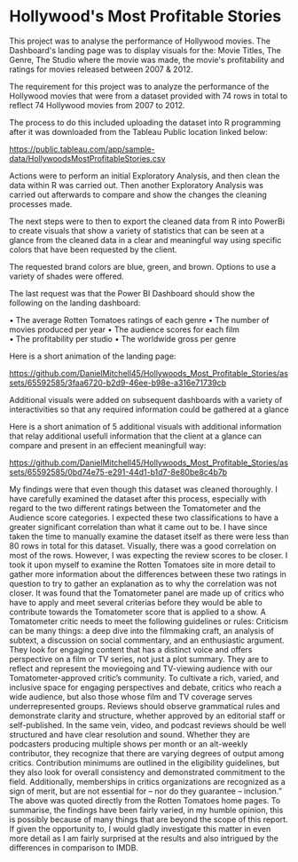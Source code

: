 # Hollywood's Most Profitable Stories

This project was to analyse the performance of Hollywood movies. The Dashboard's landing page was to display visuals for the: Movie Titles, The Genre, The Studio where the movie was made, the movie's profitability and ratings for movies released between 2007 & 2012.

The requirement for this project was to analyze the performance of the Hollywood movies that were from a dataset provided with 74 rows in total to reflect 74 Hollywood movies from 2007 to 2012.
 
The process to do this included uploading the dataset into R programming after it was downloaded from the Tableau Public location linked below: 

https://public.tableau.com/app/sample-data/HollywoodsMostProfitableStories.csv

Actions were to perform an initial Exploratory Analysis, and then clean the data within R was carried out. Then another Exploratory Analysis was carried out afterwards to compare and show the changes the cleaning processes made.

The next steps were to then to export the cleaned data from R into PowerBi to create visuals that show a variety of statistics that can be seen at a glance from the cleaned data in a clear and meaningful way using specific colors that have been requested by the client.

The requested brand colors are blue, green, and brown. Options to use a variety of shades were offered.
 
The last request was that the Power BI Dashboard should show the following on the landing dashboard:
 
•	The average Rotten Tomatoes ratings of each genre
•	The number of movies produced per year 
•	The audience scores for each film  
•	The profitability per studio 
•	The worldwide gross per genre 

Here is a short animation of the landing page:


https://github.com/DanielMitchell45/Hollywoods_Most_Profitable_Stories/assets/65592585/3faa6720-b2d9-46ee-b98e-a316e71739cb


Additional visuals were added on subsequent dashboards with a variety of interactivities so that any required information could be gathered at a glance

Here is a short animation of 5 additional visuals with additional information that relay additional usefull information that the client at a glance can compare and present in an effecient meaningfull way:


https://github.com/DanielMitchell45/Hollywoods_Most_Profitable_Stories/assets/65592585/0bd74e75-e291-44d1-b1d7-8e80be8c4b7b

 
My findings were that even though this dataset was cleaned thoroughly. I have carefully examined the dataset after this process, especially with regard to the two different ratings between the Tomatometer and the Audience score categories. I expected these two classifications to have a greater significant correlation than what it came out to be. 
I have since taken the time to manually examine the dataset itself as there were less than 80 rows in total for this dataset. 
Visually, there was a good correlation on most of the rows. However, I was expecting the review scores to be closer. 
I took it upon myself to examine the Rotten Tomatoes site in more detail to gather more information about the differences between these two ratings in question to try to gather an explanation as to why the correlation was not closer.
It was found that the Tomatometer panel are made up of critics who have to apply and meet several criterias before they would be able to contribute towards the Tomatometer score that is applied to a show. 
A Tomatometer critic needs to meet the following guidelines or rules:
Criticism can be many things: a deep dive into the filmmaking craft, an analysis of subtext, a discussion on social commentary, and an enthusiastic argument. They look for engaging content that has a distinct voice and offers perspective on a film or TV series, not just a plot summary.
They are to reflect and represent the moviegoing and TV-viewing audience with our Tomatometer-approved critic’s community. To cultivate a rich, varied, and inclusive space for engaging perspectives and debate, critics who reach a wide audience, but also those whose film and TV coverage serves underrepresented groups.
Reviews should observe grammatical rules and demonstrate clarity and structure, whether approved by an editorial staff or self-published. In the same vein, video, and podcast reviews should be well structured and have clear resolution and sound.
Whether they are podcasters producing multiple shows per month or an alt-weekly contributor, they recognize that there are varying degrees of output among critics. Contribution minimums are outlined in the eligibility guidelines, but they also look for overall consistency and demonstrated commitment to the field. Additionally, memberships in critics organizations are recognized as a sign of merit, but are not essential for – nor do they guarantee – inclusion.”
The above was quoted directly from the Rotten Tomatoes home pages.
To summarise, the findings have been fairly varied, in my humble opinion, this is possibly because of many things that are beyond the scope of this report.
If given the opportunity to, I would gladly investigate this matter in even more detail as I am fairly surprised at the results and also intrigued by the differences in comparison to IMDB.  
